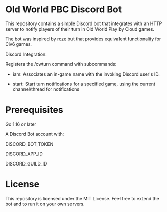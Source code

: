 # Old World PBC Discord Bot

This repository contains a simple Discord bot that integrates with an HTTP server to notify players of their turn in Old World Play by Cloud games.

The bot was inspired by [roze](https://roze.run) but that provides equivalent functionality for Civ6 games.

Discord Integration:

Registers the /owturn command with subcommands:

* iam: Associates an in-game name with the invoking Discord user's ID.

* start: Start turn notifications for a specified game, using the current channel/thread for notifications

# Prerequisites

Go 1.16 or later

A Discord Bot account with:

DISCORD_BOT_TOKEN

DISCORD_APP_ID

DISCORD_GUILD_ID

# License

This repository is licensed under the MIT License. Feel free to extend the bot and to run it on your own servers.
